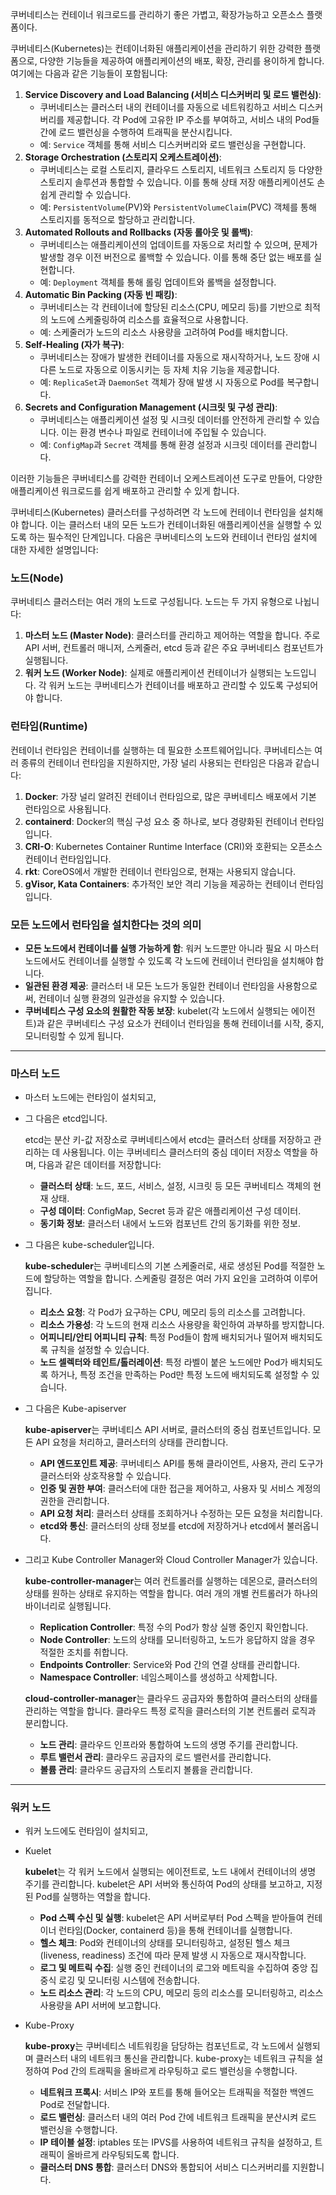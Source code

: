 쿠버네티스는 컨테이너 워크로드를 관리하기 좋은 가볍고, 확장가능하고 오픈소스 플랫폼이다.

쿠버네티스(Kubernetes)는 컨테이너화된 애플리케이션을 관리하기 위한 강력한 플랫폼으로, 다양한 기능들을 제공하여 애플리케이션의 배포, 확장, 관리를 용이하게 합니다. 여기에는 다음과 같은 기능들이 포함됩니다:

1. **Service Discovery and Load Balancing (서비스 디스커버리 및 로드 밸런싱)**:
    - 쿠버네티스는 클러스터 내의 컨테이너를 자동으로 네트워킹하고 서비스 디스커버리를 제공합니다. 각 Pod에 고유한 IP 주소를 부여하고, 서비스 내의 Pod들 간에 로드 밸런싱을 수행하여 트래픽을 분산시킵니다.
    - 예: `Service` 객체를 통해 서비스 디스커버리와 로드 밸런싱을 구현합니다.
2. **Storage Orchestration (스토리지 오케스트레이션)**:
    - 쿠버네티스는 로컬 스토리지, 클라우드 스토리지, 네트워크 스토리지 등 다양한 스토리지 솔루션과 통합할 수 있습니다. 이를 통해 상태 저장 애플리케이션도 손쉽게 관리할 수 있습니다.
    - 예: `PersistentVolume`(PV)와 `PersistentVolumeClaim`(PVC) 객체를 통해 스토리지를 동적으로 할당하고 관리합니다.
3. **Automated Rollouts and Rollbacks (자동 롤아웃 및 롤백)**:
    - 쿠버네티스는 애플리케이션의 업데이트를 자동으로 처리할 수 있으며, 문제가 발생할 경우 이전 버전으로 롤백할 수 있습니다. 이를 통해 중단 없는 배포를 실현합니다.
    - 예: `Deployment` 객체를 통해 롤링 업데이트와 롤백을 설정합니다.
4. **Automatic Bin Packing (자동 빈 패킹)**:
    - 쿠버네티스는 각 컨테이너에 할당된 리소스(CPU, 메모리 등)를 기반으로 최적의 노드에 스케줄링하여 리소스를 효율적으로 사용합니다.
    - 예: 스케줄러가 노드의 리소스 사용량을 고려하여 Pod를 배치합니다.
5. **Self-Healing (자가 복구)**:
    - 쿠버네티스는 장애가 발생한 컨테이너를 자동으로 재시작하거나, 노드 장애 시 다른 노드로 자동으로 이동시키는 등 자체 치유 기능을 제공합니다.
    - 예: `ReplicaSet`과 `DaemonSet` 객체가 장애 발생 시 자동으로 Pod를 복구합니다.
6. **Secrets and Configuration Management (시크릿 및 구성 관리)**:
    - 쿠버네티스는 애플리케이션 설정 및 시크릿 데이터를 안전하게 관리할 수 있습니다. 이는 환경 변수나 파일로 컨테이너에 주입될 수 있습니다.
    - 예: `ConfigMap`과 `Secret` 객체를 통해 환경 설정과 시크릿 데이터를 관리합니다.

이러한 기능들은 쿠버네티스를 강력한 컨테이너 오케스트레이션 도구로 만들어, 다양한 애플리케이션 워크로드를 쉽게 배포하고 관리할 수 있게 합니다.

쿠버네티스(Kubernetes) 클러스터를 구성하려면 각 노드에 컨테이너 런타임을 설치해야 합니다. 이는 클러스터 내의 모든 노드가 컨테이너화된 애플리케이션을 실행할 수 있도록 하는 필수적인 단계입니다. 다음은 쿠버네티스의 노드와 컨테이너 런타임 설치에 대한 자세한 설명입니다:

### 노드(Node)

쿠버네티스 클러스터는 여러 개의 노드로 구성됩니다. 노드는 두 가지 유형으로 나뉩니다:

1. **마스터 노드 (Master Node)**: 클러스터를 관리하고 제어하는 역할을 합니다. 주로 API 서버, 컨트롤러 매니저, 스케줄러, etcd 등과 같은 주요 쿠버네티스 컴포넌트가 실행됩니다.
2. **워커 노드 (Worker Node)**: 실제로 애플리케이션 컨테이너가 실행되는 노드입니다. 각 워커 노드는 쿠버네티스가 컨테이너를 배포하고 관리할 수 있도록 구성되어야 합니다.

### 런타임(Runtime)

컨테이너 런타임은 컨테이너를 실행하는 데 필요한 소프트웨어입니다. 쿠버네티스는 여러 종류의 컨테이너 런타임을 지원하지만, 가장 널리 사용되는 런타임은 다음과 같습니다:

1. **Docker**: 가장 널리 알려진 컨테이너 런타임으로, 많은 쿠버네티스 배포에서 기본 런타임으로 사용됩니다.
2. **containerd**: Docker의 핵심 구성 요소 중 하나로, 보다 경량화된 컨테이너 런타임입니다.
3. **CRI-O**: Kubernetes Container Runtime Interface (CRI)와 호환되는 오픈소스 컨테이너 런타임입니다.
4. **rkt**: CoreOS에서 개발한 컨테이너 런타임으로, 현재는 사용되지 않습니다.
5. **gVisor, Kata Containers**: 추가적인 보안 격리 기능을 제공하는 컨테이너 런타임입니다.

### 모든 노드에서 런타임을 설치한다는 것의 의미

- **모든 노드에서 컨테이너를 실행 가능하게 함**: 워커 노드뿐만 아니라 필요 시 마스터 노드에서도 컨테이너를 실행할 수 있도록 각 노드에 컨테이너 런타임을 설치해야 합니다.
- **일관된 환경 제공**: 클러스터 내 모든 노드가 동일한 컨테이너 런타임을 사용함으로써, 컨테이너 실행 환경의 일관성을 유지할 수 있습니다.
- **쿠버네티스 구성 요소의 원활한 작동 보장**: kubelet(각 노드에서 실행되는 에이전트)과 같은 쿠버네티스 구성 요소가 컨테이너 런타임을 통해 컨테이너를 시작, 중지, 모니터링할 수 있게 됩니다.

---

### 마스터 노드

- 마스터 노드에는 런타임이 설치되고,
- 그 다음은 etcd입니다.
    
    etcd는 분산 키-값 저장소로 쿠버네티스에서 etcd는 클러스터 상태를 저장하고 관리하는 데 사용됩니다. 이는 쿠버네티스 클러스터의 중심 데이터 저장소 역할을 하며, 다음과 같은 데이터를 저장합니다:
    
    - **클러스터 상태**: 노드, 포드, 서비스, 설정, 시크릿 등 모든 쿠버네티스 객체의 현재 상태.
    - **구성 데이터**: ConfigMap, Secret 등과 같은 애플리케이션 구성 데이터.
    - **동기화 정보**: 클러스터 내에서 노드와 컴포넌트 간의 동기화를 위한 정보.

- 그 다음은 kube-scheduler입니다.
    
    **kube-scheduler**는 쿠버네티스의 기본 스케줄러로, 새로 생성된 Pod를 적절한 노드에 할당하는 역할을 합니다. 스케줄링 결정은 여러 가지 요인을 고려하여 이루어집니다.
    
    - **리소스 요청**: 각 Pod가 요구하는 CPU, 메모리 등의 리소스를 고려합니다.
    - **리소스 가용성**: 각 노드의 현재 리소스 사용량을 확인하여 과부하를 방지합니다.
    - **어피니티/안티 어피니티 규칙**: 특정 Pod들이 함께 배치되거나 떨어져 배치되도록 규칙을 설정할 수 있습니다.
    - **노드 셀렉터와 테인트/톨러레이션**: 특정 라벨이 붙은 노드에만 Pod가 배치되도록 하거나, 특정 조건을 만족하는 Pod만 특정 노드에 배치되도록 설정할 수 있습니다.
- 그 다음은 Kube-apiserver
    
    **kube-apiserver**는 쿠버네티스 API 서버로, 클러스터의 중심 컴포넌트입니다. 모든 API 요청을 처리하고, 클러스터의 상태를 관리합니다.
    
    - **API 엔드포인트 제공**: 쿠버네티스 API를 통해 클라이언트, 사용자, 관리 도구가 클러스터와 상호작용할 수 있습니다.
    - **인증 및 권한 부여**: 클러스터에 대한 접근을 제어하고, 사용자 및 서비스 계정의 권한을 관리합니다.
    - **API 요청 처리**: 클러스터 상태를 조회하거나 수정하는 모든 요청을 처리합니다.
    - **etcd와 통신**: 클러스터의 상태 정보를 etcd에 저장하거나 etcd에서 불러옵니다.
- 그리고 Kube Controller Manager와 Cloud Controller Manager가 있습니다.
    
    **kube-controller-manager**는 여러 컨트롤러를 실행하는 데몬으로, 클러스터의 상태를 원하는 상태로 유지하는 역할을 합니다. 여러 개의 개별 컨트롤러가 하나의 바이너리로 실행됩니다.
    
    - **Replication Controller**: 특정 수의 Pod가 항상 실행 중인지 확인합니다.
    - **Node Controller**: 노드의 상태를 모니터링하고, 노드가 응답하지 않을 경우 적절한 조치를 취합니다.
    - **Endpoints Controller**: Service와 Pod 간의 연결 상태를 관리합니다.
    - **Namespace Controller**: 네임스페이스를 생성하고 삭제합니다.
    
    **cloud-controller-manager**는 클라우드 공급자와 통합하여 클러스터의 상태를 관리하는 역할을 합니다. 클라우드 특정 로직을 클러스터의 기본 컨트롤러 로직과 분리합니다.
    
    - **노드 관리**: 클라우드 인프라와 통합하여 노드의 생명 주기를 관리합니다.
    - **루트 밸런서 관리**: 클라우드 공급자의 로드 밸런서를 관리합니다.
    - **볼륨 관리**: 클라우드 공급자의 스토리지 볼륨을 관리합니다.

---

### 워커 노드

- 워커 노드에도 런타임이 설치되고,
- Kuelet
    
    **kubelet**는 각 워커 노드에서 실행되는 에이전트로, 노드 내에서 컨테이너의 생명 주기를 관리합니다. kubelet은 API 서버와 통신하여 Pod의 상태를 보고하고, 지정된 Pod를 실행하는 역할을 합니다.
    
    - **Pod 스펙 수신 및 실행**: kubelet은 API 서버로부터 Pod 스펙을 받아들여 컨테이너 런타임(Docker, containerd 등)을 통해 컨테이너를 실행합니다.
    - **헬스 체크**: Pod와 컨테이너의 상태를 모니터링하고, 설정된 헬스 체크(liveness, readiness) 조건에 따라 문제 발생 시 자동으로 재시작합니다.
    - **로그 및 메트릭 수집**: 실행 중인 컨테이너의 로그와 메트릭을 수집하여 중앙 집중식 로깅 및 모니터링 시스템에 전송합니다.
    - **노드 리소스 관리**: 각 노드의 CPU, 메모리 등의 리소스를 모니터링하고, 리소스 사용량을 API 서버에 보고합니다.
- Kube-Proxy
    
    
    **kube-proxy**는 쿠버네티스 네트워킹을 담당하는 컴포넌트로, 각 노드에서 실행되며 클러스터 내의 네트워크 통신을 관리합니다. kube-proxy는 네트워크 규칙을 설정하여 Pod 간의 트래픽을 올바르게 라우팅하고 로드 밸런싱을 수행합니다.
    
    - **네트워크 프록시**: 서비스 IP와 포트를 통해 들어오는 트래픽을 적절한 백엔드 Pod로 전달합니다.
    - **로드 밸런싱**: 클러스터 내의 여러 Pod 간에 네트워크 트래픽을 분산시켜 로드 밸런싱을 수행합니다.
    - **IP 테이블 설정**: iptables 또는 IPVS를 사용하여 네트워크 규칙을 설정하고, 트래픽이 올바르게 라우팅되도록 합니다.
    - **클러스터 DNS 통합**: 클러스터 DNS와 통합되어 서비스 디스커버리를 지원합니다.